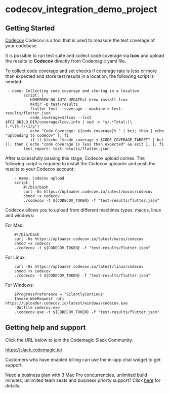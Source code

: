 # codecov_integration_demo_project



## Getting Started

[Codecov](https://about.codecov.io/) Codecov is a tool that is used to measure the test coverage of your codebase. 

It is possible to run test suite and collect code coverage via **lcov** and upload the results to **Codecov** directly from Codemagic yaml file.


To collect code coverage and set checks if coverage rate is less or more than expected and store test results in a location, the following script is needed:


```
 - name: Collecting code coverage and storing in a location
        script: |
           HOMEBREW_NO_AUTO_UPDATE=1 brew install lcov
           mkdir -p test-results 
           flutter test --coverage --machine > test-results/flutter.json  
           code_coverage=$(lcov --list $FCI_BUILD_DIR/coverage/lcov.info | sed -n "s/.*Total:|\(.*\)%.*/\1/p")
           echo "Code Coverage: ${code_coverage}% " | bc); then { echo "uploading to codecov" }; fi 
           if (( $(echo "$code_coverage < $CODE_COVERAGE_TARGET" | bc) )); then { echo "code coverage is less than expected" && exit 1; }; fi                  
        test_report: test-results/flutter.json  
```


After successfully passing this stage, Codecov upload comes. The following script is required to install the Codecov uploader and push the results to your Codecov account:

```
    - name: Codecov upload
    script: |
        #!/bin/bash
        curl -Os https://uploader.codecov.io/latest/macos/codecov
        chmod +x codecov
        ./codecov -t ${CODECOV_TOKEN} -f "test-results/flutter.json" 
```

Codecov allows you to upload from different machines types: macos, linux and windows:

For Mac:
```
    #!/bin/bash
    curl -Os https://uploader.codecov.io/latest/macos/codecov
    chmod +x codecov
    ./codecov -t ${CODECOV_TOKEN} -f "test-results/flutter.json" 
```

For Linux:

```
    curl -Os https://uploader.codecov.io/latest/linux/codecov
    chmod +x codecov
    ./codecov -t ${CODECOV_TOKEN} -f "test-results/flutter.json" 
```

For Windows:

```
    $ProgressPreference = 'SilentlyContinue'
    Invoke-WebRequest -Uri https://uploader.codecov.io/latest/windows/codecov.exe 
    -Outfile codecov.exe
    .\codecov.exe -t ${CODECOV_TOKEN} -f "test-results/flutter.json" 
```


## Getting help and support 

Click the URL below to join the Codemagic Slack Community:

https://slack.codemagic.io/

Customers who have enabled billing can use the in-app chat widget to get support.

Need a business plan with 3 Mac Pro concurrencies, unlimited build minutes, unlimited team seats and business priorty support? Click [here](https://codemagic.io/pricing/) for details.